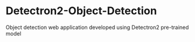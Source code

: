 # Detectron2-Object-Detection
Object detection web application developed using Detectron2 pre-trained model
